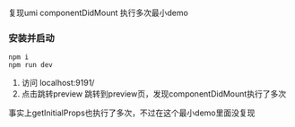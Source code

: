 ###
复现umi componentDidMount 执行多次最小demo

### 安装并启动
```
npm i
npm run dev
```

1. 访问 localhost:9191/ 
2. 点击跳转preview 跳转到preview页，发现componentDidMount执行了多次

事实上getInitialProps也执行了多次，不过在这个最小demo里面没复现